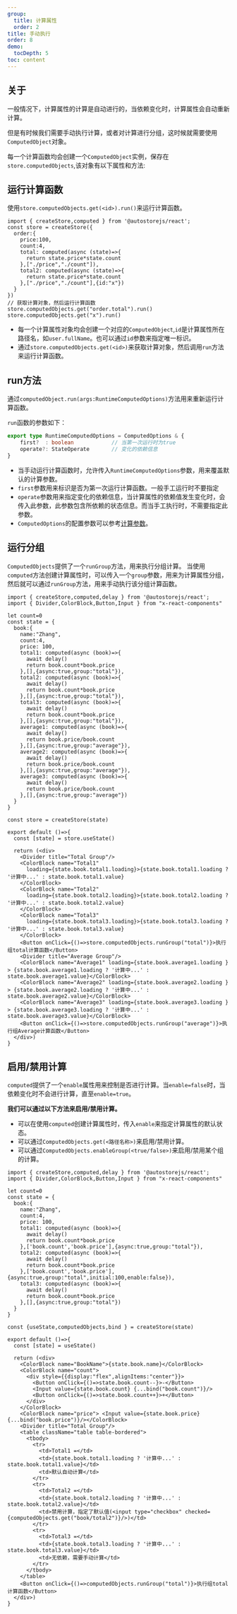 ```yaml
---
group:
  title: 计算属性
  order: 2
title: 手动执行
order: 8 
demo:
  tocDepth: 5
toc: content
---
```


## 关于

一般情况下，计算属性的计算是自动进行的，当依赖变化时，计算属性会自动重新计算。

但是有时候我们需要手动执行计算，或者对计算进行分组，这时候就需要使用`ComputedObject`对象。

每一个计算函数均会创建一个`ComputedObject`实例，保存在`store.computedObjects`,该对象有以下属性和方法:


## 运行计算函数

使用`store.computedObjects.get(<id>).run()`来运行计算函数。

```tsx | pure {15,16} 
import { createStore,computed } from '@autostorejs/react';
const store = createStore({
  order:{
    price:100,
    count:4,
    total: computed(async (state)=>{
      return state.price*state.count
    },["./price","./count"]),
    total2: computed(async (state)=>{
      return state.price*state.count
    },["./price","./count"],{id:"x"})
  }
})
// 获取计算对象，然后运行计算函数
store.computedObjects.get("order.total").run()
store.computedObjects.get("x").run()

```

- 每一个计算属性对象均会创建一个对应的`ComputedObject`,`id`是计算属性所在路径名，如`user.fullName`。也可以通过`id`参数来指定唯一标识。
- 通过`store.computedObjects.get(<id>)`来获取计算对象，然后调用`run`方法来运行计算函数。


## run方法

通过`computedObject.run(args:RuntimeComputedOptions)`方法用来重新运行计算函数。

`run`函数的参数如下：

```ts | pure
export type RuntimeComputedOptions = ComputedOptions & {
    first?  : boolean            // 当第一次运行时为true
    operate?: StateOperate       // 变化的依赖信息
} 
```

- 当手动运行计算函数时，允许传入`RuntimeComputedOptions`参数，用来覆盖默认的计算参数。
- `first`参数用来标识是否为第一次运行计算函数。一般手工运行时不要指定
- `operate`参数用来指定变化的依赖信息，当计算属性的依赖值发生变化时，会传入此参数，此参数包含所依赖的状态信息。而当手工执行时，不需要指定此参数。
- `ComputedOptions`的配置参数可以参考[计算参数](./computed-options)。
 
## 运行分组

`ComputedObjects`提供了一个`runGroup`方法，用来执行分组计算。
当使用`computed`方法创建计算属性时，可以传入一个`group`参数，用来为计算属性分组，然后就可以通过`runGroup`方法，用来手动执行该分组计算函数。

```tsx 
import { createStore,computed,delay } from '@autostorejs/react';
import { Divider,ColorBlock,Button,Input } from "x-react-components" 

let count=0
const state = {
  book:{
    name:"Zhang",
    count:4,
    price: 100,
    total1: computed(async (book)=>{
      await delay()
      return book.count*book.price 
    },[],{async:true,group:"total"}),
    total2: computed(async (book)=>{
      await delay()
      return book.count*book.price 
    },[],{async:true,group:"total"}),
    total3: computed(async (book)=>{
      await delay()
      return book.count*book.price 
    },[],{async:true,group:"total"}),
    average1: computed(async (book)=>{
      await delay()
      return book.price/book.count
    },[],{async:true,group:"average"}),
    average2: computed(async (book)=>{
      await delay()
      return book.price/book.count
    },[],{async:true,group:"average"}),
    average3: computed(async (book)=>{
      await delay()
      return book.price/book.count
    },[],{async:true,group:"average"}) 
  }
} 

const store = createStore(state)

export default ()=>{
  const [state] = store.useState()

  return (<div> 
    <Divider title="Total Group"/>
    <ColorBlock name="Total1" 
      loading={state.book.total1.loading}>{state.book.total1.loading ? '计算中...' : state.book.total1.value}
    </ColorBlock> 
    <ColorBlock name="Total2" 
      loading={state.book.total2.loading}>{state.book.total2.loading ? '计算中...' : state.book.total2.value}
    </ColorBlock> 
    <ColorBlock name="Total3" 
      loading={state.book.total3.loading}>{state.book.total3.loading ? '计算中...' : state.book.total3.value}
    </ColorBlock> 
    <Button onClick={()=>store.computedObjects.runGroup("total")}>执行组total计算函数</Button> 
    <Divider title="Average Group"/>
    <ColorBlock name="Average1" loading={state.book.average1.loading } > {state.book.average1.loading ? '计算中...' : state.book.average1.value}</ColorBlock> 
    <ColorBlock name="Average2" loading={state.book.average2.loading } > {state.book.average2.loading ? '计算中...' : state.book.average2.value}</ColorBlock> 
    <ColorBlock name="Average3" loading={state.book.average3.loading } > {state.book.average3.loading ? '计算中...' : state.book.average3.value}</ColorBlock> 
    <Button onClick={()=>store.computedObjects.runGroup("average")}>执行组Average计算函数</Button> 
  </div>)
}
```


## 启用/禁用计算

`computed`提供了一个`enable`属性用来控制是否进行计算。当`enable=false`时，当依赖变化时不会进行计算，直至`enable=true`。

**我们可以通过以下方法来启用/禁用计算。**

- 可以在使用`computed`创建计算属性时，传入`enable`来指定计算属性的默认状态。
- 可以通过`ComputedObjects.get(<路径名称>)`来启用/禁用计算。
- 可以通过`ComputedObjects.enableGroup(<true/false>)`来启用/禁用某个组的计算。



```tsx 
import { createStore,computed,delay } from '@autostorejs/react';
import { Divider,ColorBlock,Button,Input } from "x-react-components"

let count=0
const state = {
  book:{
    name:"Zhang",
    count:4,
    price: 100,
    total1: computed(async (book)=>{
      await delay()
      return book.count*book.price 
    },['book.count','book.price'],{async:true,group:"total"}),
    total2: computed(async (book)=>{
      await delay()
      return book.count*book.price 
    },['book.count','book.price'],{async:true,group:"total",initial:100,enable:false}),
    total3: computed(async (book)=>{
      await delay()
      return book.count*book.price 
    },[],{async:true,group:"total"})
  }
} 

const {useState,computedObjects,bind } = createStore(state)

export default ()=>{
  const [state] = useState()
  
  return (<div> 
    <ColorBlock name="BookName">{state.book.name}</ColorBlock>
    <ColorBlock name="count">
      <div style={{display:"flex",alignItems:"center"}}>
        <Button onClick={()=>state.book.count--}>-</Button>
        <Input value={state.book.count} {...bind("book.count")}/>
        <Button onClick={()=>state.book.count++}>+</Button>
      </div>
    </ColorBlock>
    <ColorBlock name="price"> <Input value={state.book.price} {...bind("book.price")}/></ColorBlock>
    <Divider title="Total Group"/>
    <table className="table table-bordered">
      <tbody>
        <tr>
          <td>Total1 =</td>
          <td>{state.book.total1.loading ? '计算中...' : state.book.total1.value}</td>
          <td>默认自动计算</td>
        </tr>
        <tr>
          <td>Total2 =</td>
          <td>{state.book.total2.loading ? '计算中...' : state.book.total2.value}</td>
          <td>禁用计算，指定了默认值(<input type="checkbox" checked={computedObjects.get("book/total2")}/>)</td>
        </tr>        
        <tr>
          <td>Total3 =</td>
          <td>{state.book.total3.loading ? '计算中...' : state.book.total3.value}</td>
          <td>无依赖，需要手动计算</td>
        </tr>
      </tbody>
    </table> 
    <Button onClick={()=>computedObjects.runGroup("total")}>执行组total计算函数</Button> 
  </div>)
}


```



